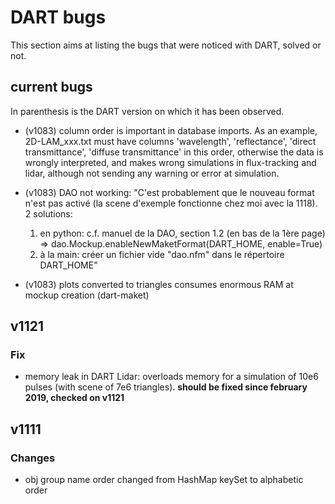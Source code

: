 # DART bugs
This section aims at listing the bugs that were noticed with DART, solved or not.

## current bugs
In parenthesis is the DART version on which it has been observed. 
* (v1083) column order is important in database imports. 
As an example, 2D-LAM_xxx.txt must have columns 'wavelength', 'reflectance', 'direct transmittance', 'diffuse transmittance' 
in this order, otherwise the data is wrongly interpreted, and makes wrong simulations in flux-tracking and lidar,
 although not sending any warning or error at simulation.

* (v1083) DAO not working:
    "C'est probablement que le nouveau format n'est pas activé (la scene d'exemple fonctionne chez moi avec la 1118). 2 solutions:
    1) en python: c.f. manuel de la DAO, section 1.2 (en bas de la 1ère page) => dao.Mockup.enableNewMaketFormat(DART_HOME, enable=True)
    2) à la main: créer un fichier vide "dao.nfm" dans le répertoire DART_HOME"

* (v1083) plots converted to triangles consumes enormous RAM at mockup creation (dart-maket)
 

## v1121
### Fix
* memory leak in DART Lidar: overloads memory for a simulation of 10e6 pulses (with scene of 7e6 triangles).
  **should be fixed since february 2019, checked on v1121**

## v1111
### Changes
* obj group name order changed from HashMap keySet to alphabetic order

